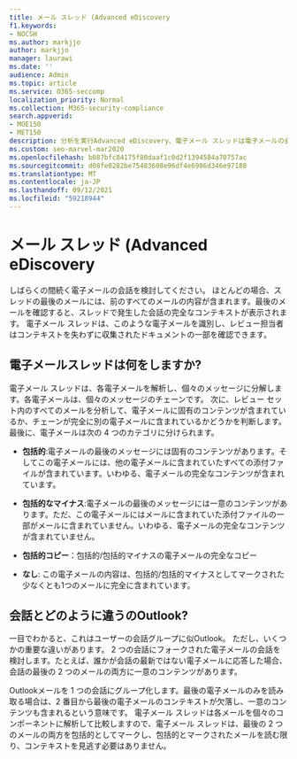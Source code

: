 ```yaml
---
title: メール スレッド (Advanced eDiscovery
f1.keywords:
- NOCSH
ms.author: markjjo
author: markjjo
manager: laurawi
ms.date: ''
audience: Admin
ms.topic: article
ms.service: O365-seccomp
localization_priority: Normal
ms.collection: M365-security-compliance
search.appverid:
- MOE150
- MET150
description: 分析を実行Advanced eDiscovery、電子メール スレッドは電子メールの会話を解析し、各メッセージを異なるカテゴリに分割します。
ms.custom: seo-marvel-mar2020
ms.openlocfilehash: b087bfc84175f80daaf1c0d2f1394584a70757ac
ms.sourcegitcommit: d08fe0282be75483608e96df4e6986d346e97180
ms.translationtype: MT
ms.contentlocale: ja-JP
ms.lasthandoff: 09/12/2021
ms.locfileid: "59218944"
---
```

# <a name="email-threading-in-advanced-ediscovery"></a>メール スレッド (Advanced eDiscovery

しばらくの間続く電子メールの会話を検討してください。 ほとんどの場合、スレッドの最後のメールには、前のすべてのメールの内容が含まれます。最後のメールを確認すると、スレッドで発生した会話の完全なコンテキストが表示されます。 電子メール スレッドは、このような電子メールを識別し、レビュー担当者はコンテキストを失わずに収集されたドキュメントの一部を確認できます。

## <a name="what-does-email-threading-do"></a>電子メールスレッドは何をしますか?

電子メール スレッドは、各電子メールを解析し、個々のメッセージに分解します。各電子メールは、個々のメッセージのチェーンです。 次に、レビュー セット内のすべてのメールを分析して、電子メールに固有のコンテンツが含まれているか、チェーンが完全に別の電子メールに含まれているかどうかを判断します。 最後に、電子メールは次の 4 つのカテゴリに分けられます。

- **包括的**:電子メールの最後のメッセージには固有のコンテンツがあります。そしてこの電子メールには、他の電子メールに含まれていたすべての添付ファイルが含まれています。いわゆる、電子メールの完全なコンテンツが含まれています。

- **包括的なマイナス**:電子メールの最後のメッセージには一意のコンテンツがあります。ただ、この電子メールにはメールに含まれていた添付ファイルの一部がメールに含まれていません。いわゆる、電子メールの完全なコンテンツが含まれていません。

- **包括的コピー**：包括的/包括的マイナスの電子メールの完全なコピー

- **なし**: この電子メールの内容は、包括的/包括的マイナスとしてマークされた少なくとも1つのメールに完全に含まれています。

## <a name="how-is-it-different-from-conversations-in-outlook"></a>会話とどのように違うのOutlook?

一目でわかると、これはユーザーの会話グループに似Outlook。 ただし、いくつかの重要な違いがあります。 2 つの会話にフォークされた電子メールの会話を検討します。たとえば、誰かが会話の最新ではない電子メールに応答した場合、会話の最後の 2 つのメールの両方に一意のコンテンツがあります。

Outlookメールを 1 つの会話にグループ化します。最後の電子メールのみを読み取る場合は、2 番目から最後の電子メールのコンテキストが欠落し、一意のコンテンツも含まれるという意味です。 電子メール スレッドは各メールを個々のコンポーネントに解析して比較しますので、電子メール スレッドは、最後の 2 つのメールの両方を包括的としてマークし、包括的とマークされたメールを読む限り、コンテキストを見逃す必要はありません。
